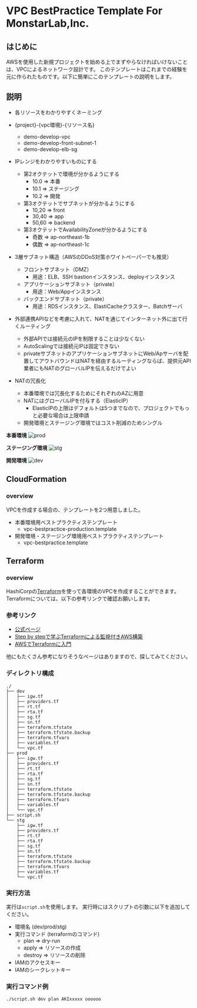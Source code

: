 # VPC BestPractice Template For MonstarLab,Inc.
## はじめに
AWSを使用した新規プロジェクトを始める上でまずやらなければいけないことは、VPCによるネットワーク設計です。
このテンプレートはこれまでの経験を元に作られたものです。以下に簡単にこのテンプレートの説明をします。

## 説明
- 各リソースをわかりやすくネーミング
 - {project}-{vpc環境}-{リソース名}
    - demo-develop-vpc
    - demo-develop-front-subnet-1
    - demo-develop-elb-sg


- IPレンジをわかりやすいものにする
  - 第2オクテットで環境が分かるようにする
     - 10.0 => 本番
     - 10.1 => ステージング
     - 10.2 => 開発
  - 第3オクテットでサブネットが分かるようにする
     - 10,20 => front
     - 30,40 => app
     - 50,60 => backend
  - 第3オクテットでAvailabilityZoneが分かるようにする
     - 奇数 => ap-northeast-1b
     - 偶数 => ap-northeast-1c


- 3層サブネット構造（AWSのDDoS対策ホワイトペーパーでも推奨）
    - フロントサブネット（DMZ）
      - 用途：ELB、SSH bastionインスタンス、deployインスタンス
    - アプリケーションサブネット（private）
      - 用途：Web/Appインスタンス
    - バックエンドサブネット（private）
      - 用途：RDSインスタンス、ElastiCacheクラスター、Batchサーバ


- 外部連携APIなどを考慮に入れて、NATを通じてインターネット外に出て行くルーティング
    - 外部APIでは接続元のIPを制限することは少なくない
    - AutoScalingでは接続元IPは固定できない
    - privateサブネットのアプリケーションサブネットにWeb/Apサーバを配置してアウトバウンドはNATを経由するルーティングならば、提供元API業者にもNATのグローバルIPを伝えるだけでよい


- NATの冗長化
    - 本番環境では冗長化するためにそれぞれのAZに用意
    - NATにはグローバルIPを付与する（ElasticIP）
      - ElasticIPの上限はデフォルトは5つまでなので、プロジェクトでもっと必要な場合は上限申請
    - 開発環境とステージング環境ではコスト削減のためシングル



**本番環境**
![prod](image/prod.png)


**ステージング環境**
![stg](image/stg.png)


**開発環境**
![dev](image/dev.png)


## CloudFormation
### overview
VPCを作成する場合の、テンプレートを2つ用意しました。

- 本番環境用ベストプラクティステンプレート
  - vpc-bestpractice-production.template
- 開発環境・ステージング環境用ベストプラクティステンプレート
  - vpc-bestpractice.template


## Terraform
### overview
HashiCorpの[Terraform](https://www.terraform.io/)を使って各環境のVPCを作成することができます。
Terraformについては、以下の参考リンクで確認お願いします。
### 参考リンク
- [公式ページ](https://www.terraform.io/)
- [Step by stepで学ぶTerraformによる監視付きAWS構築](http://www.slideshare.net/YoTakezawa/terraform-57653858)
- [AWSでTerraformに入門](http://dev.classmethod.jp/cloud/terraform-getting-started-with-aws/)

他にもたくさん参考になりそうなページはありますので、探してみてください。

### ディレクトリ構成
```
./
├── dev
│   ├── igw.tf
│   ├── providers.tf
│   ├── rt.tf
│   ├── rta.tf
│   ├── sg.tf
│   ├── sn.tf
│   ├── terraform.tfstate
│   ├── terraform.tfstate.backup
│   ├── terraform.tfvars
│   ├── variables.tf
│   └── vpc.tf
├── prod
│   ├── igw.tf
│   ├── providers.tf
│   ├── rt.tf
│   ├── rta.tf
│   ├── sg.tf
│   ├── sn.tf
│   ├── terraform.tfstate
│   ├── terraform.tfstate.backup
│   ├── terraform.tfvars
│   ├── variables.tf
│   └── vpc.tf
├── script.sh
└── stg
    ├── igw.tf
    ├── providers.tf
    ├── rt.tf
    ├── rta.tf
    ├── sg.tf
    ├── sn.tf
    ├── terraform.tfstate
    ├── terraform.tfstate.backup
    ├── terraform.tfvars
    ├── variables.tf
    └── vpc.tf
```

### 実行方法
実行は`script.sh`を使用します。
実行時にはスクリプトの引数に以下を追加してください。

- 環境名 (dev/prod/stg)
- 実行コマンド (terraformのコマンド)
  - plan => dry-run
  - apply => リソースの作成
  - destroy => リソースの削除
- IAMのアクセスキー
- IAMのシークレットキー

### 実行コマンド例
`./script.sh dev plan AKIxxxxx oooooo`
